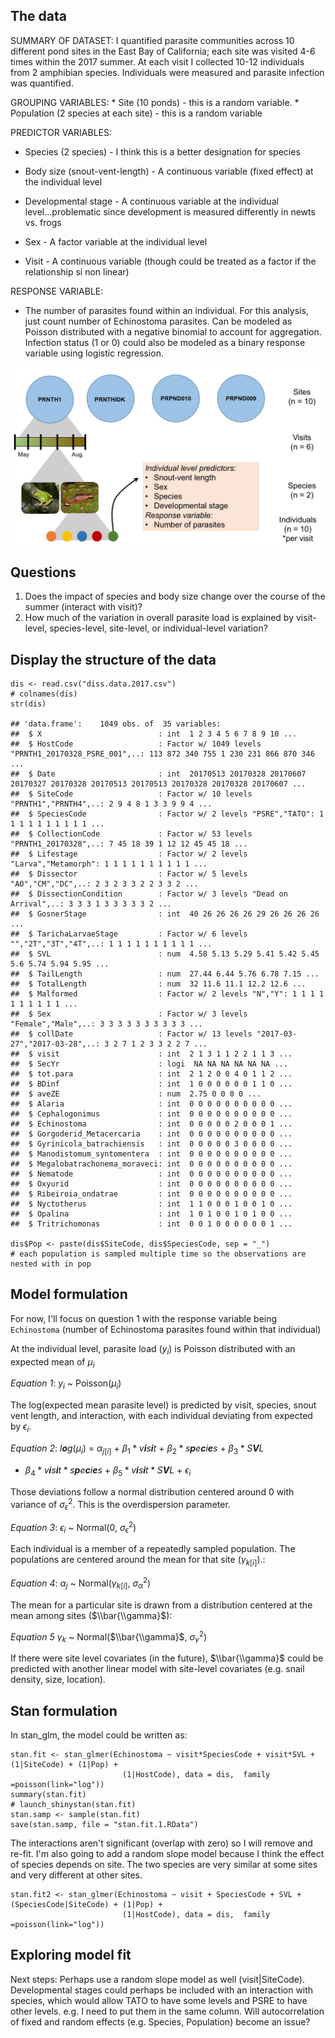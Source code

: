 The data
--------

SUMMARY OF DATASET: I quantified parasite communities across 10
different pond sites in the East Bay of California; each site was
visited 4-6 times within the 2017 summer. At each visit I collected
10-12 individuals from 2 amphibian species. Individuals were measured
and parasite infection was quantified.

GROUPING VARIABLES: \* Site (10 ponds) - this is a random variable. \*
Population (2 species at each site) - this is a random variable

PREDICTOR VARIABLES:

-   Species (2 species) - I think this is a better designation for
    species

-   Body size (snout-vent-length) - A continuous variable (fixed effect)
    at the individual level

-   Developmental stage - A continuous variable at the individual
    level...problematic since development is measured differently in
    newts vs. frogs

-   Sex - A factor variable at the individual level

-   Visit - A continuous variable (though could be treated as a factor
    if the relationship si non linear)

RESPONSE VARIABLE:

-   The number of parasites found within an individual. For this
    analysis, just count number of Echinostoma parasites. Can be modeled
    as Poisson distributed with a negative binomial to account for
    aggregation. Infection status (1 or 0) could also be modeled as a
    binary response variable using logistic regression.

![Experimental Design](ip_fig_design.png)

Questions
---------

1.  Does the impact of species and body size change over the course of
    the summer (interact with visit)?
2.  How much of the variation in overall parasite load is explained by
    visit-level, species-level, site-level, or individual-level
    variation?

Display the structure of the data
---------------------------------

    dis <- read.csv("diss.data.2017.csv")
    # colnames(dis)
    str(dis)

    ## 'data.frame':    1049 obs. of  35 variables:
    ##  $ X                          : int  1 2 3 4 5 6 7 8 9 10 ...
    ##  $ HostCode                   : Factor w/ 1049 levels "PRNTH1_20170328_PSRE_001",..: 113 872 340 755 1 230 231 866 870 346 ...
    ##  $ Date                       : int  20170513 20170328 20170607 20170327 20170328 20170513 20170513 20170328 20170328 20170607 ...
    ##  $ SiteCode                   : Factor w/ 10 levels "PRNTH1","PRNTH4",..: 2 9 4 8 1 3 3 9 9 4 ...
    ##  $ SpeciesCode                : Factor w/ 2 levels "PSRE","TATO": 1 1 1 1 1 1 1 1 1 1 ...
    ##  $ CollectionCode             : Factor w/ 53 levels "PRNTH1_20170328",..: 7 45 18 39 1 12 12 45 45 18 ...
    ##  $ Lifestage                  : Factor w/ 2 levels "Larva","Metamorph": 1 1 1 1 1 1 1 1 1 1 ...
    ##  $ Dissector                  : Factor w/ 5 levels "AO","CM","DC",..: 2 3 2 3 3 2 2 3 3 2 ...
    ##  $ DissectionCondition        : Factor w/ 3 levels "Dead on Arrival",..: 3 3 3 1 3 3 3 3 3 2 ...
    ##  $ GosnerStage                : int  40 26 26 26 26 29 26 26 26 26 ...
    ##  $ TarichaLarvaeStage         : Factor w/ 6 levels "","2T","3T","4T",..: 1 1 1 1 1 1 1 1 1 1 ...
    ##  $ SVL                        : num  4.58 5.13 5.29 5.41 5.42 5.45 5.6 5.74 5.94 5.95 ...
    ##  $ TailLength                 : num  27.44 6.44 5.76 6.78 7.15 ...
    ##  $ TotalLength                : num  32 11.6 11.1 12.2 12.6 ...
    ##  $ Malformed                  : Factor w/ 2 levels "N","Y": 1 1 1 1 1 1 1 1 1 1 ...
    ##  $ Sex                        : Factor w/ 3 levels "Female","Male",..: 3 3 3 3 3 3 3 3 3 3 ...
    ##  $ collDate                   : Factor w/ 13 levels "2017-03-27","2017-03-28",..: 3 2 7 1 2 3 3 2 2 7 ...
    ##  $ visit                      : int  2 1 3 1 1 2 2 1 1 3 ...
    ##  $ SecYr                      : logi  NA NA NA NA NA NA ...
    ##  $ tot.para                   : int  2 1 2 0 0 4 0 1 1 2 ...
    ##  $ BDinf                      : int  1 0 0 0 0 0 0 1 1 0 ...
    ##  $ aveZE                      : num  2.75 0 0 0 0 ...
    ##  $ Alaria                     : int  0 0 0 0 0 0 0 0 0 0 ...
    ##  $ Cephalogonimus             : int  0 0 0 0 0 0 0 0 0 0 ...
    ##  $ Echinostoma                : int  0 0 0 0 0 2 0 0 0 1 ...
    ##  $ Gorgoderid_Metacercaria    : int  0 0 0 0 0 0 0 0 0 0 ...
    ##  $ Gyrinicola_batrachiensis   : int  0 0 0 0 0 3 0 0 0 0 ...
    ##  $ Manodistomum_syntomentera  : int  0 0 0 0 0 0 0 0 0 0 ...
    ##  $ Megalobatrachonema_moraveci: int  0 0 0 0 0 0 0 0 0 0 ...
    ##  $ Nematode                   : int  0 0 0 0 0 0 0 0 0 0 ...
    ##  $ Oxyurid                    : int  0 0 0 0 0 0 0 0 0 0 ...
    ##  $ Ribeiroia_ondatrae         : int  0 0 0 0 0 0 0 0 0 0 ...
    ##  $ Nyctotherus                : int  1 1 0 0 0 1 0 0 1 0 ...
    ##  $ Opalina                    : int  1 0 1 0 0 1 0 1 0 0 ...
    ##  $ Tritrichomonas             : int  0 0 1 0 0 0 0 0 0 1 ...

    dis$Pop <- paste(dis$SiteCode, dis$SpeciesCode, sep = "_") 
    # each population is sampled multiple time so the observations are nested with in pop

Model formulation
-----------------

For now, I'll focus on question 1 with the response variable being
`Echinostoma` (number of Echinostoma parasites found within that
individual)

At the individual level, parasite load (*y*<sub>*i*</sub>) is Poisson
distributed with an expected mean of *μ*<sub>*i*</sub>

*Equation 1*: *y*<sub>*i*</sub> ~ Poisson(*μ*<sub>*i*</sub>)

The log(expected mean parasite level) is predicted by visit, species,
snout vent length, and interaction, with each individual deviating from
expected by *ϵ*<sub>*i*</sub>.

*Equation 2*: *l**o**g*(*μ*<sub>*i*</sub>) = *α*<sub>*j*\[*i*\]</sub> +
*β*<sub>1</sub> \* *v**i**s**i**t* +
*β*<sub>2</sub> \* *s**p**e**c**i**e**s* + *β*<sub>3</sub> \* *S**V**L*
+ *β*<sub>4</sub> \* *v**i**s**i**t* \* *s**p**e**c**i**e**s* +
*β*<sub>5</sub> \* *v**i**s**i**t* \* *S**V**L* + *ϵ*<sub>*i*</sub>

Those deviations follow a normal distribution centered around 0 with
variance of *σ*<sub>*ϵ*</sub><sup>2</sup>. This is the overdispersion
parameter.

*Equation 3*: *ϵ*<sub>*i*</sub> ~ Normal(0,
*σ*<sub>*ϵ*</sub><sup>2</sup>)

Each individual is a member of a repeatedly sampled population. The
populations are centered around the mean for that site
(*γ*<sub>*k*\[*i*\]</sub>).:

*Equation 4*: *α*<sub>*j*</sub> ~ Normal(*γ*<sub>*k*\[*i*\]</sub>,
*σ*<sub>*α*</sub><sup>2</sup>)

The mean for a particular site is drawn from a distribution centered at
the mean among sites ($\\bar{\\gamma}$):

*Equation 5* *γ*<sub>*k*</sub> ~ Normal($\\bar{\\gamma}$,
*σ*<sub>*γ*</sub><sup>2</sup>)

If there were site level covariates (in the future), $\\bar{\\gamma}$
could be predicted with another linear model with site-level covariates
(e.g. snail density, size, location).

Stan formulation
----------------

In stan\_glm, the model could be written as:

    stan.fit <- stan_glmer(Echinostoma ~ visit*SpeciesCode + visit*SVL + (1|SiteCode) + (1|Pop) +
                             (1|HostCode), data = dis,  family =poisson(link="log"))
    summary(stan.fit)
    # launch_shinystan(stan.fit)
    stan.samp <- sample(stan.fit)
    save(stan.samp, file = "stan.fit.1.RData")

The interactions aren't significant (overlap with zero) so I will remove
and re-fit. I'm also going to add a random slope model because I think
the effect of species depends on site. The two species are very similar
at some sites and very different at other sites.

    stan.fit2 <- stan_glmer(Echinostoma ~ visit + SpeciesCode + SVL + (SpeciesCode|SiteCode) + (1|Pop) +
                             (1|HostCode), data = dis,  family =poisson(link="log"))

Exploring model fit
-------------------

Next steps: Perhaps use a random slope model as well (visit|SiteCode).
Developmental stages could perhaps be included with an interaction with
species, which would allow TATO to have some levels and PSRE to have
other levels. e.g. I need to put them in the same column. Will
autocorrelation of fixed and random effects (e.g. Species, Population)
become an issue?
